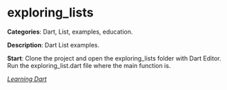 # exploring_lists

**Categories**: Dart, List, examples, education.

**Description**:
Dart List examples.

**Start**:
Clone the project and open the exploring_lists folder with Dart Editor. 
Run the exploring_list.dart file where the main function is.

[*Learning Dart*](http://learningdart.org/)





